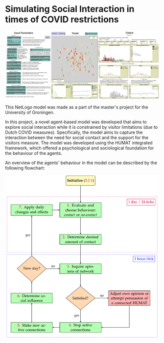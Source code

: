 # Simulating Social Interaction in times of COVID restrictions

![Image](https://github.com/boscy/SimulatingSocialInteraction/blob/main/full_model_screenshot.png?raw=true)

This NetLogo model was made as a part of the master's project for the University of Groningen.

In this project, a novel agent-based model was developed that aims to explore social interaction while it is constrained by visitor limitations (due to Dutch COVID measures). Specifically, the model aims to capture the interaction between the need for social contact and the support for the visitors measure. The model was developed using the HUMAT integrated framework, which offered a psychological and sociological foundation for the behaviour of the agents. 

An overview of the agents' behaviour in the model can be described by the following flowchart:


![Image](https://github.com/boscy/SimulatingSocialInteraction/blob/main/flowchart_image.png?raw=true)

